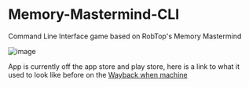 # Memory-Mastermind-CLI
Command Line Interface game based on RobTop's Memory Mastermind

![image](https://github.com/yemibox51/Memory-Mastermind-CLI/assets/19742642/f6745a7d-e3e7-47f0-bf23-818b99445f9b)

App is currently off the app store and play store, here is a link to what it used to look like before on the [Wayback when machine](https://web.archive.org/web/20150223090631/https://itunes.apple.com/us/app/memory-mastermind/id584810522?mt=8)

